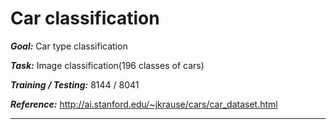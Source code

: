 # Car classification
***Goal:*** Car type classification

***Task:*** Image classification(196 classes of cars)

***Training / Testing:*** 8144 / 8041

***Reference:*** http://ai.stanford.edu/~jkrause/cars/car_dataset.html

---

